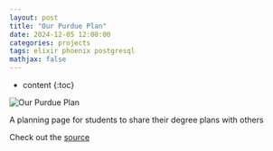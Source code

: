 ```yaml
---
layout: post
title: "Our Purdue Plan"
date: 2024-12-05 12:00:00
categories: projects
tags: elixir phoenix postgresql
mathjax: false
---
```

* content
{:toc}

![Our Purdue Plan](../../../../images/opp.png) 

A planning page for students to share their degree plans with others





Check out the [source](https://github.com/CmChi/OurPurduePlan)